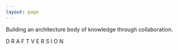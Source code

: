 ```yaml
---
layout: page
---
```


Building an architecture body of knowledge through collaboration.

D R A F T   V E R S I O N
